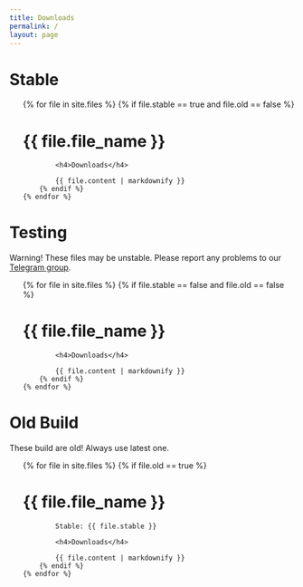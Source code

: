```yaml
---
title: Downloads
permalink: /
layout: page
---
```


# Stable

<ul class="files-stable">
    {% for file in site.files %}
        {% if file.stable == true and file.old == false %}
            <h1>{{ file.file_name }}</h1>

            <h4>Downloads</h4>
            
            {{ file.content | markdownify }}
        {% endif %}
    {% endfor %}
</ul>

# Testing

Warning! These files may be unstable. Please report any problems to our [Telegram group](https://t.me/AOSDPx/39).

<ul class="files-unstable">
    {% for file in site.files %}
        {% if file.stable == false and file.old == false %}
            <h1>{{ file.file_name }}</h1>

            <h4>Downloads</h4>

            {{ file.content | markdownify }}
        {% endif %}
	{% endfor %}
</ul>

# Old Build

These build are old! Always use latest one.

<ul class="files-old">
    {% for file in site.files %}
        {% if file.old == true %}
            <h1>{{ file.file_name }}</h1>

            Stable: {{ file.stable }}

            <h4>Downloads</h4>

            {{ file.content | markdownify }}
        {% endif %}
    {% endfor %}
</ul>
